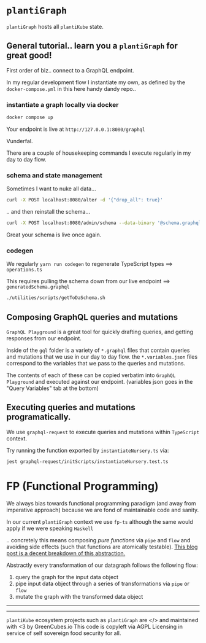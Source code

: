 # `plantiGraph`

`plantiGraph` hosts all `plantiKube` state.

## General tutorial.. learn you a `plantiGraph` for great good!

First order of biz.. connect to a GraphQL endpoint.

In my regular development flow I instantiate my own, as defined by the `docker-compose.yml` in this here handy dandy repo..

### instantiate a graph locally via docker

```bash
docker compose up
```

Your endpoint is live at `http://127.0.0.1:8080/graphql`

Vunderfal.


There are a couple of housekeeping commands I execute regularly in my day to day flow.

### schema and state management

Sometimes I want to nuke all data...

```bash
curl -X POST localhost:8080/alter -d '{"drop_all": true}'
```

.. and then reinstall the schema...

```bash
curl -X POST localhost:8080/admin/schema --data-binary '@schema.graphql'
```

Great your schema is live once again.


### codegen

We regularly `yarn run codegen` to regenerate TypeScript types ==> `operations.ts`

This requires pulling the schema down from our live endpoint ==> `generatedSchema.graphql`

```bash
./utilities/scripts/getToDaSchema.sh
```


## Composing GraphQL queries and mutations

`GraphQL Playground` is a great tool for quickly drafting queries, and getting responses from our endpoint.

Inside of the `gql` folder is a variety of `*.graphql` files that contain queries and mutations that we use in our day to day flow.
the `*.variables.json` files correspond to the variables that we pass to the queries and mutations.

The contents of each of these can be copied verbatim into `GraphQL Playground` and executed against our endpoint.
(variables json goes in the "Query Variables" tab at the bottom) 


## Executing queries and mutations programatically.

We use `graphql-request` to execute queries and mutations within `TypeScript` context.

Try running the function exported by `instantiateNursery.ts` via:

```bash
jest graphql-request/initScripts/instantiateNursery.test.ts 
```

# FP (Functional Programming)

We always bias towards functional programming paradigm (and away from imperative approach) because we are fond of maintainable code and sanity.

In our current `plantiGraph` context we use `fp-ts` although the same would apply if we were speaking `Haskell`

.. concretely this means composing *pure functions* via `pipe` and `flow` and avoiding side effects (such that functions are atomically testable).
[This blog post is a decent breakdown of this abstraction.](https://rlee.dev/practical-guide-to-fp-ts-part-1)

Abstractly every transformation of our datagraph follows the following flow:

1. query the graph for the input data object
2. pipe input data object through a series of transformations via `pipe` or `flow`
3. mutate the graph with the transformed data object


---

---
`plantiKube` ecosystem projects such as `plantiGraph` are
</> and maintained with <3 by GreenCubes.io
This code is copyleft via AGPL Licensing
in service of self sovereign food security for all.
